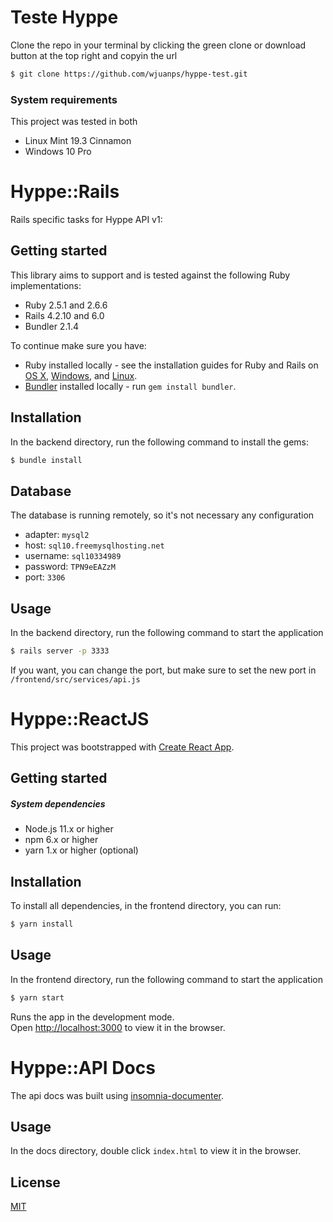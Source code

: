 # Teste Hyppe

Clone the repo in your terminal by clicking the green clone or download button at the top right and copyin the url

```sh
$ git clone https://github.com/wjuanps/hyppe-test.git
```

### System requirements

This project was tested in both

* Linux Mint 19.3 Cinnamon
* Windows 10 Pro

# Hyppe::Rails

Rails specific tasks for Hyppe API v1:

## Getting started

This library aims to support and is tested against the following Ruby implementations:

* Ruby 2.5.1 and 2.6.6
* Rails 4.2.10 and 6.0
* Bundler 2.1.4

To continue make sure you have:

* Ruby installed locally - see the installation guides for Ruby and Rails on [OS X](http://guides.railsgirls.com/install#setup-for-os-x), [Windows](http://guides.railsgirls.com/install#setup-for-windows), and [Linux](http://guides.railsgirls.com/install#setup-for-linux).
* [Bundler](https://bundler.io/) installed locally - run `gem install bundler`.

## Installation

In the backend directory, run the following command to install the gems:

```sh
$ bundle install
```

## Database

The database is running remotely, so it's not necessary any configuration

* adapter: `mysql2`
* host: `sql10.freemysqlhosting.net`
* username: `sql10334989`
* password: `TPN9eEAZzM`
* port: `3306`

## Usage

In the backend directory, run the following command to start the application

```sh
$ rails server -p 3333
```

If you want, you can change the port, but make sure to set the new port in `/frontend/src/services/api.js`


# Hyppe::ReactJS

This project was bootstrapped with [Create React App](https://github.com/facebook/create-react-app).

## Getting started

##### System dependencies

* Node.js 11.x or higher
* npm 6.x or higher
* yarn 1.x or higher (optional)

## Installation

To install all dependencies, in the frontend directory, you can run:

```sh
$ yarn install
```

## Usage

In the frontend directory, run the following command to start the application

```sh
$ yarn start
```

Runs the app in the development mode.<br />
Open [http://localhost:3000](http://localhost:3000) to view it in the browser.

# Hyppe::API Docs

The api docs was built using [insomnia-documenter](https://www.npmjs.com/package/insomnia-documenter).

## Usage

In the docs directory, double click `index.html` to view it in the browser.

## License
[MIT](https://choosealicense.com/licenses/mit/)
